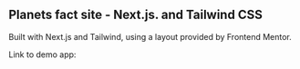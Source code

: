 ## Planets fact site - Next.js. and Tailwind CSS

Built with Next.js and Tailwind, using a layout provided by Frontend Mentor.

Link to demo app:
